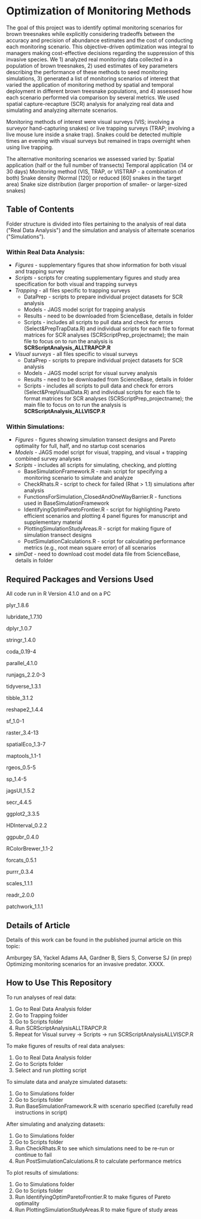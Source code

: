 # Optimization of Monitoring Methods

The goal of this project was to identify optimal monitoring scenarios for brown treesnakes while explicitly considering tradeoffs between the accuracy and precision of abundance estimates and the cost of conducting each monitoring scenario. This objective-driven optimization was integral to managers making cost-effective decisions regarding the suppression of this invasive species. We 1) analyzed real monitoring data collected in a population of brown treesnakes, 2) used estimates of key parameters describing the performance of these methods to seed monitoring simulations, 3) generated a list of monitoring scenarios of interest that varied the application of monitoring method by spatial and temporal deployment in different brown treesnake populations, and 4) assessed how each scenario performed via comparison by several metrics. We used spatial capture-recapture (SCR) analysis for analyzing real data and simulating and analyzing alternate scenarios.

Monitoring methods of interest were visual surveys (VIS; involving a surveyor hand-capturing snakes) or live trapping surveys (TRAP; involving a live mouse lure inside a snake trap). Snakes could be detected multiple times an evening with visual surveys but remained in traps overnight when using live trapping.

The alternative monitoring scenarios we assessed varied by:
Spatial application (half or the full number of transects)
Temporal application (14 or 30 days)
Monitoring method (VIS, TRAP, or VISTRAP - a combination of both)
Snake density (Normal [120] or reduced [60] snakes in the target area)
Snake size distribution (larger proportion of smaller- or larger-sized snakes)

## Table of Contents

Folder structure is divided into files pertaining to the analysis of real data ("Real Data Analysis") and the simulation and analysis of alternate scenarios ("Simulations").

### Within Real Data Analysis:
* *Figures* - supplementary figures that show information for both visual and trapping survey
* *Scripts* - scripts for creating supplementary figures and study area specification for both visual and trapping surveys
* *Trapping* - all files specific to trapping surveys
  + DataPrep - scripts to prepare individual project datasets for SCR analysis
  + Models - JAGS model script for trapping analysis
  + Results - need to be downloaded from ScienceBase, details in folder
  + Scripts - includes all scripts to pull data and check for errors (Select&PrepTrapData.R) and individual scripts for each file to format matrices for SCR analyses (SCRScriptPrep_projectname); the main file to focus on to run the analysis is **SCRScriptAnalysis_ALLTRAPCP.R**
* *Visual surveys* - all files specific to visual surveys
  + DataPrep - scripts to prepare individual project datasets for SCR analysis
  + Models - JAGS model script for visual survey analysis
  + Results - need to be downloaded from ScienceBase, details in folder
  + Scripts - includes all scripts to pull data and check for errors (Select&PrepVisualData.R) and individual scripts for each file to format matrices for SCR analyses (SCRScriptPrep_projectname); the main file to focus on to run the analysis is **SCRScriptAnalysis_ALLVISCP.R**

### Within Simulations:
* *Figures* - figures showing simulation transect designs and Pareto optimality for full, half, and no startup cost scenarios
* *Models* - JAGS model script for visual, trapping, and visual + trapping combined survey analyses
* *Scripts* - includes all scripts for simulating, checking, and plotting
  + BaseSimulationFramework.R - main script for specifying a monitoring scenario to simulate and analyze
  + CheckRhats.R - script to check for failed (Rhat > 1.1) simulations after analysis
  + FunctionsForSimulation_ClosedAndOneWayBarrier.R - functions used in BaseSimulationFramework
  + IdentifyingOptimParetoFrontier.R - script for highlighting Pareto efficient scenarios and plotting 4 panel figures for manuscript and supplementary material
  + PlottingSimulationStudyAreas.R - script for making figure of simulation transect designs
  + PostSimulationCalculations.R - script for calculating performance metrics (e.g., root mean square error) of all scenarios
* *simDat* - need to download cost model data file from ScienceBase, details in folder

## Required Packages and Versions Used
All code run in R Version 4.1.0 and on a PC

plyr_1.8.6

lubridate_1.7.10

dplyr_1.0.7

stringr_1.4.0

coda_0.19-4

parallel_4.1.0

runjags_2.2.0-3

tidyverse_1.3.1

tibble_3.1.2

reshape2_1.4.4

sf_1.0-1

raster_3.4-13

spatialEco_1.3-7

maptools_1.1-1

rgeos_0.5-5

sp_1.4-5

jagsUI_1.5.2

secr_4.4.5

ggplot2_3.3.5

HDInterval_0.2.2

ggpubr_0.4.0

RColorBrewer_1.1-2

forcats_0.5.1

purrr_0.3.4

scales_1.1.1

readr_2.0.0

patchwork_1.1.1

## Details of Article
Details of this work can be found in the published journal article on this topic:

Amburgey SA, Yackel Adams AA, Gardner B, Siers S, Converse SJ (in prep) Optimizing monitoring scenarios for an invasive predator. XXXX.

## How to Use This Repository
To run analyses of real data:
1. Go to Real Data Analysis folder
2. Go to Trapping folder
3. Go to Scripts folder
4. Run SCRScriptAnalysisALLTRAPCP.R
5. Repeat for Visual survey -> Scripts -> run SCRScriptAnalysisALLVISCP.R

To make figures of results of real data analyses:
1. Go to Real Data Analysis folder
2. Go to Scripts folder
3. Select and run plotting script

To simulate data and analyze simulated datasets:
1. Go to Simulations folder
2. Go to Scripts folder
3. Run BaseSimulationFramework.R with scenario specified (carefully read instructions in script)

After simulating and analyzing datasets:
1. Go to Simulations folder
2. Go to Scripts folder
3. Run CheckRhats.R to see which simulations need to be re-run or continue to fail
4. Run PostSimulationCalculations.R to calculate performance metrics

To plot results of simulations:
1. Go to Simulations folder
2. Go to Scripts folder
3. Run IdentifyingOptimParetoFrontier.R to make figures of Pareto optimality
4. Run PlottingSimulationStudyAreas.R to make figure of study areas
